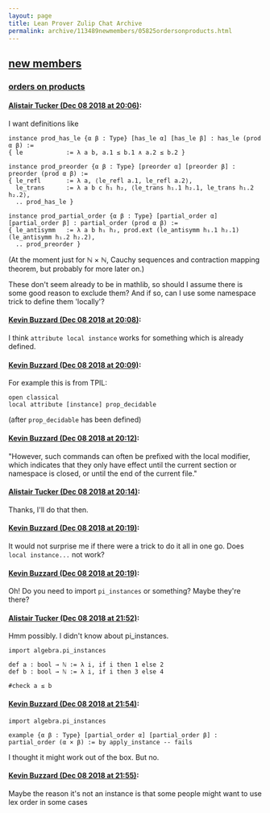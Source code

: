 ```yaml
---
layout: page
title: Lean Prover Zulip Chat Archive 
permalink: archive/113489newmembers/05825ordersonproducts.html
---
```


## [new members](index.html)
### [orders on products](05825ordersonproducts.html)

#### [Alistair Tucker (Dec 08 2018 at 20:06)](https://leanprover.zulipchat.com/#narrow/stream/113489-new%20members/topic/orders%20on%20products/near/151190056):
I want definitions like
```lean
instance prod_has_le {α β : Type} [has_le α] [has_le β] : has_le (prod α β) :=
{ le            := λ a b, a.1 ≤ b.1 ∧ a.2 ≤ b.2 }

instance prod_preorder {α β : Type} [preorder α] [preorder β] : preorder (prod α β) :=
{ le_refl       := λ a, ⟨le_refl a.1, le_refl a.2⟩,
  le_trans      := λ a b c h₁ h₂, ⟨le_trans h₁.1 h₂.1, le_trans h₁.2 h₂.2⟩,
  .. prod_has_le }

instance prod_partial_order {α β : Type} [partial_order α] [partial_order β] : partial_order (prod α β) :=
{ le_antisymm   := λ a b h₁ h₂, prod.ext (le_antisymm h₁.1 h₂.1) (le_antisymm h₁.2 h₂.2),
  .. prod_preorder }
```
(At the moment just for ℕ × ℕ, Cauchy sequences and contraction mapping theorem, but probably for more later on.)

These don't seem already to be in mathlib, so should I assume there is some good reason to exclude them? And if so, can I use some namespace trick to define them 'locally'?

#### [Kevin Buzzard (Dec 08 2018 at 20:08)](https://leanprover.zulipchat.com/#narrow/stream/113489-new%20members/topic/orders%20on%20products/near/151190145):
I think `attribute local instance` works for something which is already defined.

#### [Kevin Buzzard (Dec 08 2018 at 20:09)](https://leanprover.zulipchat.com/#narrow/stream/113489-new%20members/topic/orders%20on%20products/near/151190211):
For example this is from TPIL:
```lean
open classical
local attribute [instance] prop_decidable
```
(after `prop_decidable` has been defined)

#### [Kevin Buzzard (Dec 08 2018 at 20:12)](https://leanprover.zulipchat.com/#narrow/stream/113489-new%20members/topic/orders%20on%20products/near/151190359):
"However, such commands can often be prefixed with the local modifier, which indicates that they only have effect until the current section or namespace is closed, or until the end of the current file."

#### [Alistair Tucker (Dec 08 2018 at 20:14)](https://leanprover.zulipchat.com/#narrow/stream/113489-new%20members/topic/orders%20on%20products/near/151190458):
Thanks, I'll do that then.

#### [Kevin Buzzard (Dec 08 2018 at 20:19)](https://leanprover.zulipchat.com/#narrow/stream/113489-new%20members/topic/orders%20on%20products/near/151190659):
It would not surprise me if there were a trick to do it all in one go. Does `local instance...` not work?

#### [Kevin Buzzard (Dec 08 2018 at 20:19)](https://leanprover.zulipchat.com/#narrow/stream/113489-new%20members/topic/orders%20on%20products/near/151190672):
Oh! Do you need to import `pi_instances` or something? Maybe they're there?

#### [Alistair Tucker (Dec 08 2018 at 21:52)](https://leanprover.zulipchat.com/#narrow/stream/113489-new%20members/topic/orders%20on%20products/near/151194606):
Hmm possibly. I didn't know about pi_instances.
```lean
import algebra.pi_instances

def a : bool → ℕ := λ i, if i then 1 else 2
def b : bool → ℕ := λ i, if i then 3 else 4

#check a ≤ b
```

#### [Kevin Buzzard (Dec 08 2018 at 21:54)](https://leanprover.zulipchat.com/#narrow/stream/113489-new%20members/topic/orders%20on%20products/near/151194675):
```lean
import algebra.pi_instances

example {α β : Type} [partial_order α] [partial_order β] :
partial_order (α × β) := by apply_instance -- fails
```
I thought it might work out of the box. But no.

#### [Kevin Buzzard (Dec 08 2018 at 21:55)](https://leanprover.zulipchat.com/#narrow/stream/113489-new%20members/topic/orders%20on%20products/near/151194686):
Maybe the reason it's not an instance is that some people might want to use lex order in some cases

